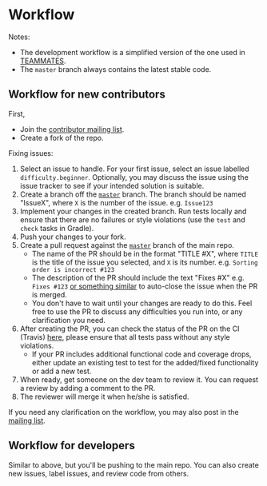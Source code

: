 # Workflow

Notes:
* The development workflow is a simplified version of the one used in [TEAMMATES](https://github.com/TEAMMATES/repo/blob/master/devdocs/process.md). 
* The `master` branch always contains the latest stable code.

## Workflow for new contributors

First, 
* Join the [contributor mailing list](https://groups.google.com/forum/#!forum/hubturbo-contributors).
* Create a fork of the repo. 

Fixing issues:

1. Select an issue to handle. For your first issue, select an issue labelled `difficulty.beginner`. Optionally, you may discuss the issue using the issue tracker to see if your intended solution is suitable. 
2. Create a branch off the [`master`](https://github.com/HubTurbo/HubTurbo) branch. The branch should be named "IssueX", where `X` is the number of the issue. e.g. `Issue123`
3. Implement your changes in the created branch. Run tests locally and ensure that there are no failures or style violations (use the `test` and `check` tasks in Gradle). 
4. Push your changes to your fork.
5. Create a pull request against the [`master`](https://github.com/HubTurbo/HubTurbo) branch of the main repo.
    - The name of the PR should be in the format "TITLE #X", where `TITLE` is the title of the issue you selected, and `X` is its number. e.g. `Sorting order is incorrect #123`
    - The description of the PR should include the text "Fixes #X" e.g. `Fixes #123` [or something similar](https://github.com/blog/1506-closing-issues-via-pull-requests) to auto-close the issue when the PR is merged.
    - You don't have to wait until your changes are ready to do this. Feel free to use the PR to discuss any difficulties you run into, or any clarification you need.
6. After creating the PR, you can check the status of the PR on the CI (Travis) [here](https://travis-ci.org/HubTurbo/HubTurbo/pull_requests), please ensure that all tests pass without any style violations. 
    - If your PR includes additional functional code and coverage drops, either update an existing test to test for the added/fixed functionality or add a new test. 
7. When ready, get someone on the dev team to review it. You can request a review by adding a comment to the PR.
8. The reviewer will merge it when he/she is satisfied.

If you need any clarification on the workflow, you may also post in the [mailing list](https://groups.google.com/forum/#!forum/hubturbo-contributors).

## Workflow for developers
Similar to above, but you'll be pushing to the main repo. You can also create new issues, label issues, and review code from others.